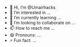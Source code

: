 - 👋 Hi, I’m @Umairhacks
- 👀 I’m interested in ...
- 🌱 I’m currently learning ...
- 💞️ I’m looking to collaborate on ...
- 📫 How to reach me ...
- 😄 Pronouns: ...
- ⚡ Fun fact: ...

<!---
Umairhacks/Umairhacks is a ✨ special ✨ repository because its `README.md` (this file) appears on your GitHub profile.
You can click the Preview link to take a look at your changes.
--->
